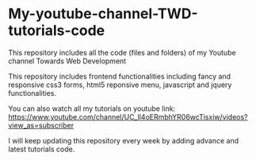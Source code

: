 # My-youtube-channel-TWD-tutorials-code
This repository includes all the code (files and folders) of my Youtube channel Towards Web Development  

This repository includes frontend functionalities including fancy and responsive css3 forms, html5 reponsive menu, javascript and jquery functionalities.

You can also watch all my tutorials on youtube link: https://www.youtube.com/channel/UC_Il4oERmbhYR06wcTisxiw/videos?view_as=subscriber

I will keep updating this repository every week by adding advance and latest tutorials code. 
